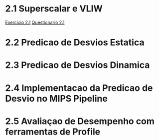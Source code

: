 # 2.1 Superscalar e VLIW

[Exercicio 2.1](https://docs.google.com/document/d/1rMvLeTfNuMuwLc9GRbLzqNz78Ovrvw-pT-VLxDwFDb4/edit?usp=sharing)
[Questionario 2.1]()

# 2.2 Predicao de Desvios Estatica

# 2.3 Predicao de Desvios Dinamica

# 2.4 Implementacao da Predicao de Desvio no MIPS Pipeline

# 2.5 Avaliaçao de Desempenho com ferramentas de Profile
